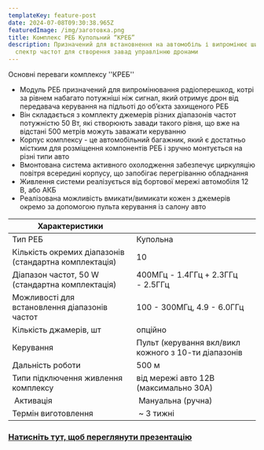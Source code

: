 ```yaml
---
templateKey: feature-post
date: 2024-07-08T09:30:38.965Z
featuredImage: /img/заготовка.png
title: Комплекс РЕБ Купольний “КРЕБ”
description: Призначений для встановнення на автомобіль і випромінює широкий
  спектр частот для створення завад управлінню дронами
---
```

О﻿сновні переваги комплексу ''КРЕБ''

* Модуль РЕБ призначений для випромінювання радіоперешкод, котрі за рівнем набагато потужніші ніж сигнал, який отримує дрон від передавача керування на підльоті до об’єкта захищеного РЕБ
* В﻿ін складається з комплекту джемерів різних діапазонів частот потужністю 50 Вт, які створюють завади такого рівня, що вже на відстані 500 метрів можуть заважати керуванню
* Корпус комплексу - це автомобільний багажник, який є достатньо містким для розміщення компонентів РЕБ і зручно монтується на різні типи авто
* Вмонтована система активного охолодження забезпечує циркуляцію повітря всередині корпусу, що запобігає перегріванню обладнання
* Ж﻿ивлення системи реалізується від бортової мережі автомобіля 12 В, або АКБ
* Р﻿еалізована можливість вмикати/вимикати кожен з джемерів окремо за допомогою пульта керування із салону авто

<!--StartFragment-->

| Х﻿арактеристики                                         |                                                       |     |
| ------------------------------------------------------- | ----------------------------------------------------- | --- |
| Тип РЕБ                                                 | Купольна                                              |     |
| К﻿ількість окремих діапазонів (стандартна комплектація) | 10                                                    |     |
| Д﻿іапазон частот, 50 W (стандартна комплектація)        | 400МГц - 1.4ГГц + 2.3ГГц - 2.5ГГц                     |     |
| Можливості для встановлення діапазонів частот           | 1﻿00 - 300МГц, 4.9 - 6.0ГГц                           |     |
| Кількість джамерів, шт                                  | опційно                                               |     |
| Керування                                               | П﻿ульт (керування вкл/викл кожного з 10-ти діапазонів |     |
| Дальність роботи                                        | 500 м                                                 |     |
| Типи підключення живлення комплексу                     | від мережі авто 12В (максимально 30А)                 |     |
|  Активація                                              |  Мануальна (ручна)                                    |     |
| Термін виготовлення                                     |  ~ 3 тижні                                            |     |

<!--EndFragment-->

### <a href="https://drive.google.com/file/d/1SRLE9JHGI9A8GwSABruwhcLvyfSnYLHS/view?usp=sharing " target="_blank"> **Натисніть тут, щоб переглянути презентацію**</a>